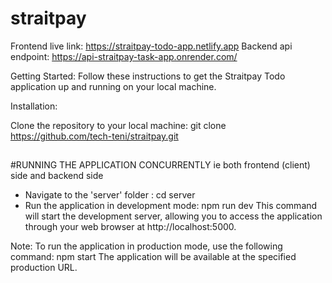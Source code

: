 # straitpay
Frontend live link:  https://straitpay-todo-app.netlify.app 
Backend api endpoint: https://api-straitpay-task-app.onrender.com/


Getting Started: Follow these instructions to get the Straitpay Todo application up and running on your local machine.

Installation:

Clone the repository to your local machine: git clone https://github.com/tech-teni/straitpay.git

##
#RUNNING THE  APPLICATION CONCURRENTLY ie both frontend (client) side and backend side
- Navigate to the 'server' folder  : cd server
- Run the application in development mode: npm run dev This command will start the development server, allowing you to access the application through your web browser at http://localhost:5000.




Note:
To run the application in production mode, use the following command: npm start The application will be available at the specified production URL.
